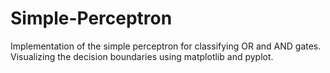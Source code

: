 # Simple-Perceptron
Implementation of the simple perceptron for classifying OR and AND gates.
Visualizing the decision boundaries using matplotlib and pyplot.

